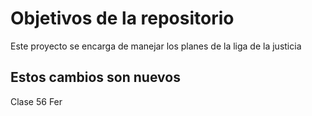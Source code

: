 # Objetivos de la repositorio

Este proyecto se encarga de manejar los planes de la liga de la justicia


## Estos cambios son nuevos

Clase 56 Fer

